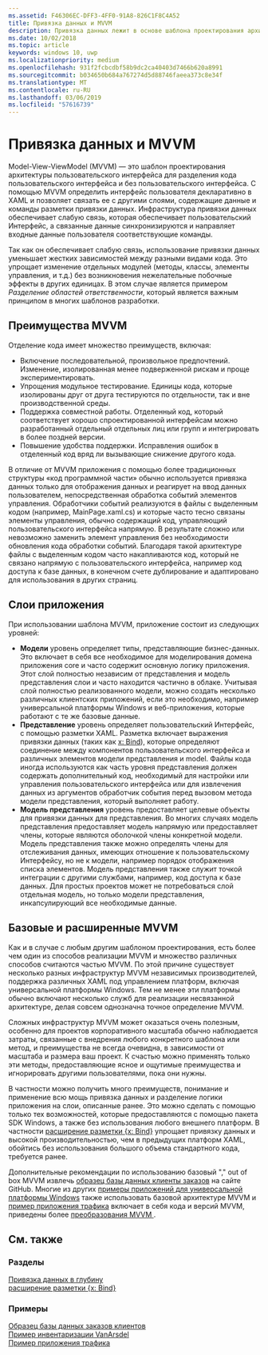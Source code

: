 ```yaml
---
ms.assetid: F46306EC-DFF3-4FF0-91A8-826C1F8C4A52
title: Привязка данных и MVVM
description: Привязка данных лежит в основе шаблона проектирования архитектуры Model-View-ViewModel (MVVM) пользовательского интерфейса, а также позволяет слабой связи между код пользовательского интерфейса и без пользовательского интерфейса.
ms.date: 10/02/2018
ms.topic: article
keywords: windows 10, uwp
ms.localizationpriority: medium
ms.openlocfilehash: 931f2fcbcdbf58b9dc2ca40403d7466b620a8991
ms.sourcegitcommit: b034650b684a767274d5d88746faeea373c8e34f
ms.translationtype: MT
ms.contentlocale: ru-RU
ms.lasthandoff: 03/06/2019
ms.locfileid: "57616739"
---
```

# <a name="data-binding-and-mvvm"></a>Привязка данных и MVVM

Model-View-ViewModel (MVVM) — это шаблон проектирования архитектуры пользовательского интерфейса для разделения кода пользовательского интерфейса и без пользовательского интерфейса. С помощью MVVM определить интерфейс пользователя декларативно в XAML и позволяет связать ее с другими слоями, содержащие данные и команды разметки привязки данных. Инфраструктура привязки данных обеспечивает слабую связь, которая обеспечивает пользовательский Интерфейс, а связанные данные синхронизируются и направляет входные данные пользователя соответствующие команды. 

Так как он обеспечивает слабую связь, использование привязки данных уменьшает жестких зависимостей между разными видами кода. Это упрощает изменение отдельных модулей (методы, классы, элементы управления, и т.д.) без возникновения нежелательные побочные эффекты в других единицах. В этом случае является примером *Разделение областей ответственности*, который является важным принципом в многих шаблонов разработки. 

## <a name="benefits-of-mvvm"></a>Преимущества MVVM

Отделение кода имеет множество преимуществ, включая:

* Включение последовательной, произвольное предпочтений. Изменение, изолированная менее подверженной рискам и проще экспериментировать.
* Упрощения модульное тестирование. Единицы кода, которые изолированы друг от друга тестируются по отдельности, так и вне производственной среды.
* Поддержка совместной работы. Отделенный код, который соответствует хорошо спроектированной интерфейсам можно разработанный отдельный отдельных лиц или групп и интегрировать в более поздней версии.
* Повышение удобства поддержки. Исправления ошибок в отделенный код вряд ли вызывающие снижение другого кода.

В отличие от MVVM приложения с помощью более традиционных структуры «код программной части» обычно используется привязка данных только для отображения данных и реагирует на ввод данных пользователем, непосредственная обработка событий элементов управления. Обработчики событий реализуются в файлы с выделенным кодом (например, MainPage.xaml.cs) и которые часто тесно связаны элементы управления, обычно содержащий код, управляющий пользовательского интерфейса напрямую. В результате сложно или невозможно заменить элемент управления без необходимости обновления кода обработки событий. Благодаря такой архитектуре файлы с выделенным кодом часто накапливаются код, который не связано напрямую с пользовательского интерфейса, например код доступа к базе данных, в конечном счете дублирование и адаптировано для использования в других страниц.

## <a name="app-layers"></a>Слои приложения

При использовании шаблона MVVM, приложение состоит из следующих уровней:

* **Модели** уровень определяет типы, представляющие бизнес-данных. Это включает в себя все необходимое для моделирования домена приложения core и часто содержит основную логику приложения. Этот слой полностью независим от представления и модель представления слои и часто находится частично в облаке. Учитывая слой полностью реализованного модели, можно создать несколько различных клиентских приложений, если это необходимо, например универсальной платформы Windows и веб-приложения, которые работают с те же базовые данные.
* **Представление** уровень определяет пользовательский Интерфейс, с помощью разметки XAML. Разметка включает выражения привязки данных (таких как [x: Bind](https://docs.microsoft.com/windows/uwp/xaml-platform/x-bind-markup-extension)), которые определяют соединение между компонентов пользовательского интерфейса и различных элементов модели представления и model. Файлы кода иногда используются как часть уровня представления должен содержать дополнительный код, необходимый для настройки или управления пользовательского интерфейса или для извлечения данных из аргументов обработчик события перед вызовом метода модели представления, который выполняет работу. 
* **Модель представления** уровень предоставляет целевые объекты для привязки данных для представления. Во многих случаях модель представления предоставляет модель напрямую или предоставляет члены, которые являются оболочкой члены конкретной модели. Модель представления также можно определять члены для отслеживания данных, имеющих отношение к пользовательскому Интерфейсу, но не к модели, например порядок отображения списка элементов. Модель представления также служит точкой интеграции с другими службами, например, код доступа к базе данных. Для простых проектов может не потребоваться слой отдельная модель, но только модели представления, инкапсулирующий все необходимые данные. 

## <a name="basic-and-advanced-mvvm"></a>Базовые и расширенные MVVM

Как и в случае с любым другим шаблоном проектирования, есть более чем один из способов реализации MVVM и множество различных способов считаются частью MVVM. По этой причине существует несколько разных инфраструктур MVVM независимых производителей, поддержка различных XAML под управлением платформ, включая универсальной платформы Windows. Тем не менее эти платформы обычно включают несколько служб для реализации несвязанной архитектуре, делая совсем однозначна точное определение MVVM. 

Сложных инфраструктур MVVM может оказаться очень полезным, особенно для проектов корпоративного масштаба обычно наблюдается затраты, связанные с внедрения любого конкретного шаблона или метод, и преимущества не всегда очевидна, в зависимости от масштаба и размера ваш проект. К счастью можно применять только эти методы, предоставляющие ясное и ощутимые преимущества и игнорировать другими пользователями, пока они нужны. 

В частности можно получить много преимуществ, понимание и применение всю мощь привязка данных и разделение логики приложения на слои, описанные ранее. Это можно сделать с помощью только тех возможностей, которые предоставляются с помощью пакета SDK Windows, а также без использования любого внешнего платформ. В частности [расширение разметки {x: Bind}](https://docs.microsoft.com/windows/uwp/xaml-platform/x-bind-markup-extension) упрощает привязку данных и высокой производительностью, чем в предыдущих платформ XAML, обойтись без использования большого объема стандартного кода, требуется ранее.

Дополнительные рекомендации по использованию базовый "," out of box MVVM извлечь [образец базы данных клиенты заказов](https://github.com/Microsoft/Windows-appsample-customers-orders-database) на сайте GitHub. Многие из других [примеры приложений для универсальной платформы Windows](https://github.com/Microsoft?q=windows-appsample
) также использовать базовой архитектуре MVVM и [пример приложения трафика](https://github.com/Microsoft/Windows-appsample-trafficapp) включает в себя кода и версий MVVM, приведены более [преобразования MVVM ](https://github.com/Microsoft/Windows-appsample-trafficapp/blob/MVVM/MVVM.md). 

## <a name="see-also"></a>См. также

### <a name="topics"></a>Разделы

[Привязка данных в глубину](https://docs.microsoft.com/windows/uwp/data-binding/data-binding-in-depth)  
[расширение разметки {x: Bind}](https://docs.microsoft.com/windows/uwp/xaml-platform/x-bind-markup-extension)  

### <a name="samples"></a>Примеры

[Образец базы данных заказов клиентов](https://github.com/Microsoft/Windows-appsample-customers-orders-database)  
[Пример инвентаризации VanArsdel](https://github.com/Microsoft/InventorySample)  
[Пример приложения трафика](https://github.com/Microsoft/Windows-appsample-trafficapp)  

